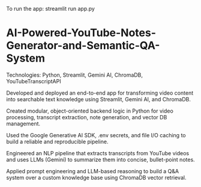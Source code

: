 To run the app: streamlit run app.py

# AI-Powered-YouTube-Notes-Generator-and-Semantic-QA-System
Technologies: Python, Streamlit, Gemini AI, ChromaDB, YouTubeTranscriptAPI

Developed and deployed an end-to-end app for transforming video content into searchable text knowledge using Streamlit, Gemini AI, and ChromaDB.

Created modular, object-oriented backend logic in Python for video processing, transcript extraction, note generation, and vector DB management.

Used the Google Generative AI SDK, .env secrets, and file I/O caching to build a reliable and reproducible pipeline.

Engineered an NLP pipeline that extracts transcripts from YouTube videos and uses LLMs (Gemini) to summarize them into concise, bullet-point notes.

Applied prompt engineering and LLM-based reasoning to build a Q&A system over a custom knowledge base using ChromaDB vector retrieval.
